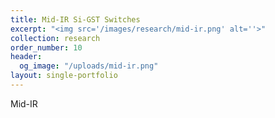 ```yaml
---
title: Mid-IR Si-GST Switches
excerpt: "<img src='/images/research/mid-ir.png' alt=''>"
collection: research
order_number: 10
header:
  og_image: "/uploads/mid-ir.png"
layout: single-portfolio
---
```


Mid-IR